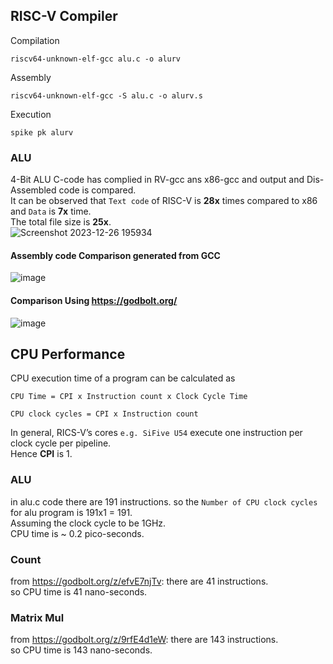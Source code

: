 ## RISC-V Compiler

Compilation
```
riscv64-unknown-elf-gcc alu.c -o alurv
```
Assembly
```
riscv64-unknown-elf-gcc -S alu.c -o alurv.s
```
Execution
```
spike pk alurv
```
### ALU
4-Bit ALU C-code has complied in RV-gcc ans x86-gcc and output and Dis-Assembled code is compared.\
It can be observed that ```Text code``` of RISC-V is **28x** times compared to x86 and ```Data``` is **7x** time.\
The total file size is **25x**.\
![Screenshot 2023-12-26 195934](https://github.com/AbrarShaikh/RISC-V-Design/assets/34272376/42f5e4b5-74b0-4b23-b153-0ce70d374788)
#### Assembly code Comparison generated from GCC
![image](https://github.com/AbrarShaikh/RISC-V-Design/assets/34272376/72b9ff70-5795-4b85-8a60-e9c67a24c16c)
#### Comparison Using https://godbolt.org/
![image](https://github.com/AbrarShaikh/RISC-V-Design/assets/34272376/c05ef98f-a4a8-4072-a18f-1ba32760f8c3)

## CPU Performance

CPU execution time of a program can be calculated as
```
CPU Time = CPI x Instruction count x Clock Cycle Time
```
```
CPU clock cycles = CPI x Instruction count
```
In general, RICS-V’s cores ```e.g. SiFive U54``` execute one instruction per clock cycle per pipeline.\
Hence **CPI** is 1.

### ALU
in alu.c code there are 191 instructions.
so the ```Number of CPU clock cycles``` for alu program is 191x1 = 191.\
Assuming the clock cycle to be 1GHz.\
CPU time is ~ 0.2 pico-seconds.

### Count
from https://godbolt.org/z/efvE7njTv: there are 41 instructions.\
so CPU time is 41 nano-seconds.

### Matrix Mul
from https://godbolt.org/z/9rfE4d1eW: there are 143 instructions.\
so CPU time is 143 nano-seconds.



